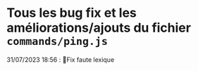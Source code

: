 # Tous les bug fix et les améliorations/ajouts du fichier `commands/ping.js` 

31/07/2023 18:56 : 📒Fix faute lexique
